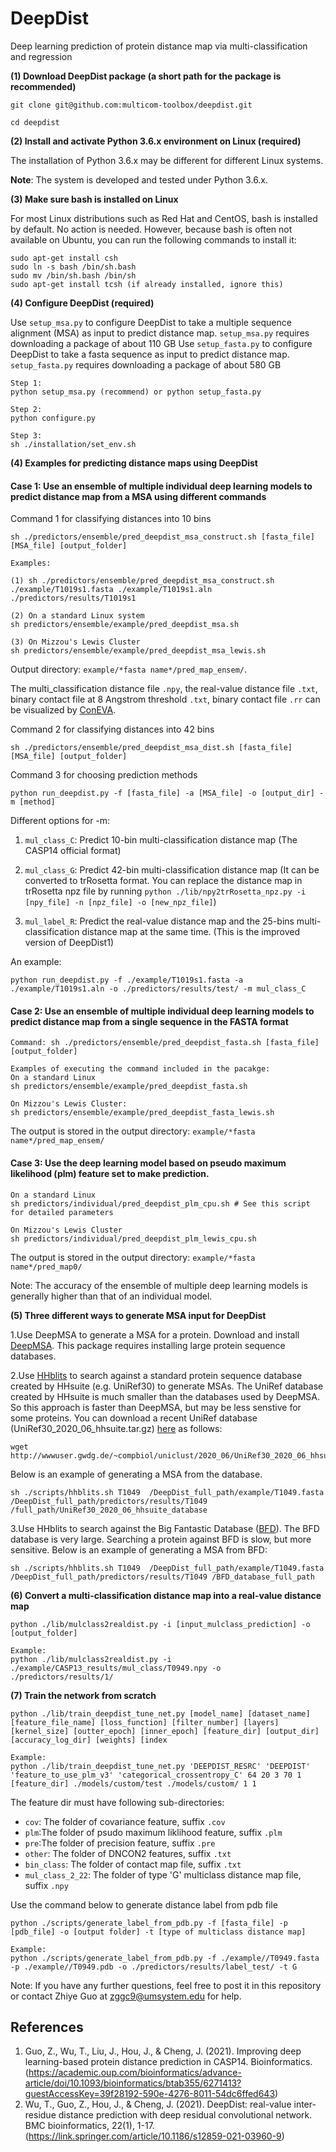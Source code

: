 # DeepDist
Deep learning prediction of protein distance map via multi-classification and regression

**(1) Download DeepDist package (a short path for the package is recommended)**

```
git clone git@github.com:multicom-toolbox/deepdist.git

cd deepdist
```

**(2) Install and activate Python 3.6.x environment on Linux (required)**

The installation of Python 3.6.x may be different for different Linux systems. 

**Note**: The system is developed and tested under Python 3.6.x. 

**(3) Make sure bash is installed on Linux**

For most Linux distributions such as Red Hat and CentOS, bash is installed by default. No action is needed. However, because bash is often 
not available on Ubuntu, you can run the following commands to install it:

```
sudo apt-get install csh
sudo ln -s bash /bin/sh.bash 
sudo mv /bin/sh.bash /bin/sh
sudo apt-get install tcsh (if already installed, ignore this)	
```

**(4) Configure DeepDist (required)**

Use `setup_msa.py` to configure DeepDist to take a multiple sequence alignment (MSA) as input to predict distance map. `setup_msa.py` requires downloading a package of about 110 GB
Use `setup_fasta.py` to configure DeepDist to take a fasta sequence as input to predict distance map. `setup_fasta.py` requires downloading a package of about 580 GB

```
Step 1:
python setup_msa.py (recommend) or python setup_fasta.py

Step 2:
python configure.py

Step 3: 
sh ./installation/set_env.sh
```

**(4) Examples for predicting distance maps using DeepDist**

<h4>Case 1: Use an ensemble of multiple individual deep learning models to predict distance map from a MSA using different commands</h4>

Command 1 for classifying distances into 10 bins
```
sh ./predictors/ensemble/pred_deepdist_msa_construct.sh [fasta_file] [MSA_file] [output_folder]

Examples:

(1) sh ./predictors/ensemble/pred_deepdist_msa_construct.sh ./example/T1019s1.fasta ./example/T1019s1.aln ./predictors/results/T1019s1

(2) On a standard Linux system
sh predictors/ensemble/example/pred_deepdist_msa.sh

(3) On Mizzou's Lewis Cluster
sh predictors/ensemble/example/pred_deepdist_msa_lewis.sh
```
Output directory: `example/*fasta name*/pred_map_ensem/`. 

The multi_classification distance file `.npy`, the real-value distance file `.txt`, binary contact file at 8 Angstrom threshold `.txt`, binary contact file `.rr` can be visualized by [ConEVA](https://github.com/multicom-toolbox/ConEVA). 

Command 2 for classifying distances into 42 bins
```
sh ./predictors/ensemble/pred_deepdist_msa_dist.sh [fasta_file] [MSA_file] [output_folder]
```
Command 3 for choosing prediction methods
```
python run_deepdist.py -f [fasta_file] -a [MSA_file] -o [output_dir] -m [method]
```
Different options for -m:

1. `mul_class_C`: Predict 10-bin multi-classification distance map (The CASP14 official format)

2. `mul_class_G`: Predict 42-bin multi-classification distance map (It can be converted to trRosetta format. You can replace the distance map in trRosetta npz file by running `python ./lib/npy2trRosetta_npz.py -i [npy_file] -n [npz_file] -o [new_npz_file]`)

3. `mul_label_R`: Predict the real-value distance map and the 25-bins multi-classification distance map at the same time. 
	(This is the improved version of DeepDist1)

An example:
```
python run_deepdist.py -f ./example/T1019s1.fasta -a ./example/T1019s1.aln -o ./predictors/results/test/ -m mul_class_C
```

<h4>Case 2: Use an ensemble of multiple individual deep learning models to predict distance map from a single sequence in the FASTA format</h4>

```
Command: sh ./predictors/ensemble/pred_deepdist_fasta.sh [fasta_file] [output_folder]

Examples of executing the command included in the pacakge: 
On a standard Linux
sh predictors/ensemble/example/pred_deepdist_fasta.sh

On Mizzou's Lewis Cluster:
sh predictors/ensemble/example/pred_deepdist_fasta_lewis.sh
```
The output is stored in the output directory: `example/*fasta name*/pred_map_ensem/`

<h4>Case 3: Use the deep learning model based on pseudo maximum likelihood (plm) feature set to make prediction. </h4>

```
On a standard Linux
sh predictors/individual/pred_deepdist_plm_cpu.sh # See this script for detailed parameters

On Mizzou's Lewis Cluster
sh predictors/individual/pred_deepdist_plm_lewis_cpu.sh
```
The output is stored in the output directory: `example/*fasta name*/pred_map0/`

Note: The accuracy of the ensemble of multiple deep learning models is generally higher than that of an individual model. 

**(5) Three different ways to generate MSA input for DeepDist**

1.Use DeepMSA to generate a MSA for a protein.
Download and install [DeepMSA](https://zhanglab.dcmb.med.umich.edu/DeepMSA/). This package requires installing large protein sequence databases. 

2.Use [HHblits](https://github.com/soedinglab/hh-suite) to search against a standard protein sequence database created by HHsuite (e.g. UniRef30) to generate MSAs.
The UniRef database created by HHsuite is much smaller than the databases used by DeepMSA. So this approach is faster than DeepMSA, but may be less senstive for some proteins. You can download a recent UniRef database (UniRef30_2020_06_hhsuite.tar.gz) [here](http://wwwuser.gwdg.de/~compbiol/uniclust/2020_06/) as follows:
```
wget http://wwwuser.gwdg.de/~compbiol/uniclust/2020_06/UniRef30_2020_06_hhsuite.tar.gz
```
Below is an example of generating a MSA from the database.
```
sh ./scripts/hhblits.sh T1049  /DeepDist_full_path/example/T1049.fasta /DeepDist_full_path/predictors/results/T1049 /full_path/UniRef30_2020_06_hhsuite_database
```
3.Use HHblits to search against the Big Fantastic Database ([BFD](https://bfd.mmseqs.com/)).
The BFD database is very large. Searching a protein against BFD is slow, but more sensitive. 
Below is an example of generating a MSA from BFD:
```
sh ./scripts/hhblits.sh T1049  /DeepDist_full_path/example/T1049.fasta /DeepDist_full_path/predictors/results/T1049 /BFD_database_full_path
```

**(6) Convert a multi-classification distance map into a real-value distance map**

```
python ./lib/mulclass2realdist.py -i [input_mulclass_prediction] -o [output_folder]

Example:
python ./lib/mulclass2realdist.py -i ./example/CASP13_results/mul_class/T0949.npy -o ./predictors/results/1/
```

**(7) Train the network from scratch**

```
python ./lib/train_deepdist_tune_net.py [model_name] [dataset_name] [feature_file_name] [loss_function] [filter_number] [layers] [kernel_size] [outter_epoch] [inner_epoch] [feature_dir] [output_dir] [accuracy_log_dir] [weights] [index

Example:
python ./lib/train_deepdist_tune_net.py 'DEEPDIST_RESRC' 'DEEPDIST' 'feature_to_use_plm_v3' 'categorical_crossentropy_C' 64 20 3 70 1 [feature_dir] ./models/custom/test ./models/custom/ 1 1
```
The feature dir must have following sub-directories:
- `cov`: The folder of covariance feature, suffix `.cov` 
- `plm`:The folder of psudo maximum liklihood feature, suffix `.plm`
- `pre`:The folder of precision feature, suffix `.pre`
- `other`: The folder of DNCON2 features, suffix `.txt`
- `bin_class`: The folder of contact map file, suffix `.txt`
- `mul_class_2_22`: The folder of type 'G' multiclass distance map file, suffix `.npy`

Use the command below to generate distance label from pdb file
```
python ./scripts/generate_label_from_pdb.py -f [fasta_file] -p [pdb_file] -o [output folder] -t [type of multiclass distance map] 

Example:
python ./scripts/generate_label_from_pdb.py -f ./example//T0949.fasta -p ./example//T0949.pdb -o ./predictors/results/label_test/ -t G
```

Note: If you have any further questions, feel free to post it in this repository or contact Zhiye Guo at zggc9@umsystem.edu for help.

<h2>References</h2>

1. Guo, Z., Wu, T., Liu, J., Hou, J., & Cheng, J. (2021). Improving deep learning-based protein distance prediction in CASP14. Bioinformatics. (https://academic.oup.com/bioinformatics/advance-article/doi/10.1093/bioinformatics/btab355/6271413?guestAccessKey=39f28192-590e-4276-8011-54dc6ffed643)
2. Wu, T., Guo, Z., Hou, J., & Cheng, J. (2021). DeepDist: real-value inter-residue distance prediction with deep residual convolutional network. BMC bioinformatics, 22(1), 1-17.(https://link.springer.com/article/10.1186/s12859-021-03960-9)
